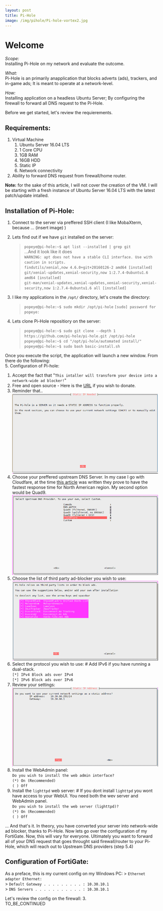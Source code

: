 ```yaml
---
layout: post
title: Pi-Hole
image: /img/pihole/Pi-hole-vortex2.jpg
---
```


# Welcome

*Scope:*  
Installing Pi-Hole on my network and evaluate the outcome.  

*What:*  
Pi-Hole is an primarily anapplication that blocks adverts (ads), trackers, and in-game ads; It is meant to operate at a network-level.  

*How:*  
Installing application on a headless Ubuntu Server; By configuring the firewall to forward all DNS request to the Pi-Hole.  

Before we get started, let's review the requierements.
  
## Requirements:
1. Virtual Machine
   1. Ubuntu Server 16.04 LTS
   2. 1 Core CPU
   3. 1GB RAM
   4. 16GB HDD
   5. Static IP
   6. Network connectivity
2. Ability to forward DNS request from firewall/home router.
   
**Note:** for the sake of this article, I will not cover the creation of the VM. I will be starting with a fresh instance of Ubuntu Server 16.04 LTS with the latest patch/update intalled.

## Installation of Pi-Hole:
1. Connect to the server via preffered SSH client (I like MobaXterm, because ... (insert image) )
2. Lets find out if we have `git` installed on the server:
    > `popeye@pi-hole:~$ apt list --installed | grep git`  
    > ...And it look like it does  
    > `WARNING: apt does not have a stable CLI interface. Use with caution in scripts.`  
    > `findutils/xenial,now 4.6.0+git+20160126-2 amd64 [installed]`  
    > `git/xenial-updates,xenial-security,now 1:2.7.4-0ubuntu1.6 amd64 [installed]`  
    > `git-man/xenial-updates,xenial-updates,xenial-security,xenial-security,now 1:2.7.4-0ubuntu1.6 all [installed]`  

3. I like my applications in the `/opt/` directory, let's create the directory:
    > `popeye@pi-hole:~$ sudo mkdir /opt/pi-hole`
    > `[sudo] password for popeye:`
    
4. Lets clone Pi-Hole repositiory on the server:
    > `popeye@pi-hole:~$ sudo git clone --depth 1 https://github.com/pi-hole/pi-hole.git /opt/pi-hole`  
    > `popeye@pi-hole:~$ cd "/opt/pi-hole/automated install/"`  
    > `popeye@pi-hole:~$ sudo bash basic-install.sh`  
    
Once you execute the script, the application will launch a new window. From there do the following:  
5. Configuration of Pi-hole:
   1. Accept the fact that "`This intaller will transform your device into a network-wide ad blocker!`"
   2. Free and open source - Here is the [URL](http://pi-hole.net/donate) if you wish to donate.
   3. Reminder that..
    ![StaticIPNeeded](/img/pihole/pihole_3.PNG)
   4. Choose your preffered upstream DNS Server. In my case I go with Cloudfare, at the time [this article](https://medium.com/@nykolas.z/dns-resolvers-performance-compared-cloudflare-x-google-x-quad9-x-opendns-149e803734e5) was written they prove to have the fastest response time for North American region. My second option would be Quad9.  
    ![UpstreamDNSServer](/img//pihole/pihole_4.PNG)
   5. Choose the list of third party ad-blocker you wish to use:  
    ![3rdPartyList](/img//pihole/pihole_5.PNG)
   6. Select the protocol you wish to use: # Add IPv6 if you have running a dual-stack.  
     `[*] IPv4 Block ads over IPv4`  
     `[*] IPv6 Block ads over IPv6`  
   7. Review your settings:  
    ![StaticIPReview](/img/pihole/pihole_7.PNG)  
   8. Install the WebAdmin panel:  
   `Do you wish to install the web admin interface?`  
   `(*) On (Recommended)`  
   `( ) Off`  
   9. Install the `lighttpd` web server: # If you dont install `lighttpd` you wont have access to your WebUI. You need both the wev server and WebAdmin panel.  
   `Do you wish to install the web server (lighttpd)?`  
   `(*) On (Recommended)`  
   `( ) Off`
   
... And that's it. In theory, you have converted your server into network-wide ad blocker, thanks to Pi-Hole. Now lets go over the configuration of my FortiGate.
Now, this will vary for everyone. Ultimately you want to forward all of your DNS request that goes throught said firewall/router to your Pi-Hole, which will reach out to Upstream DNS providers (step 5.4)

## Configuration of FortiGate:

As a preface, this is my current config on my Windows PC:
        > `Ethernet adapter Ethernet:`  
        > `Default Gateway . . . . . . . . . : 10.30.10.1`  
        > `DNS Servers . . . . . . . . . . . : 10.30.10.1`

Let's review the config on the firewall:
    3.   
TO_BE_CONTINUED
